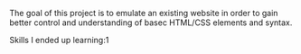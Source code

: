 The goal of this project is to emulate an existing website in order to gain better control and understanding of basec HTML/CSS elements and syntax.

Skills I ended up learning:1
